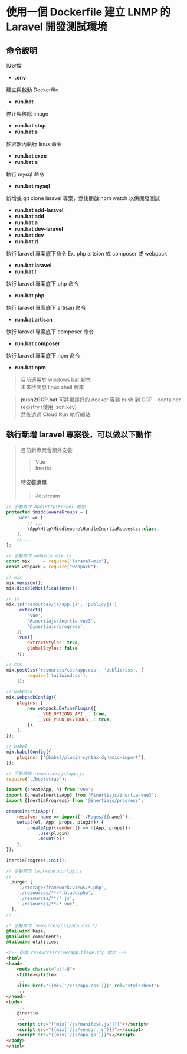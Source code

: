 # 使用一個 Dockerfile 建立 LNMP 的 Laravel 開發測試環境

## 命令說明 ##
設定檔
* **.env**

建立與啟動 Dockerfile
* **run.bat**

停止與移除 image
* **run.bat stop**  
* **run.bat s**

於容器內執行 linux 命令
* **run.bat exec**  
* **run.bat e**

執行 mysql 命令
* **run.bat mysql**

新增或 git clone laravel 專案，然後開啟 npm watch 以供開發測試
* **run.bat add-laravel**  
* **run.bat add**  
* **run.bat a**  
* **run.bat dev-laravel**  
* **run.bat dev**  
* **run.bat d**

執行 laravel 專案底下命令 Ex. php artsion 或 composer 或 webpack
* **run.bat laravel**  
* **run.bat l**

執行 laravel 專案底下 php 命令
* **run.bat php**

執行 laravel 專案底下 artisan 命令
* **run.bat artisan**

執行 laravel 專案底下 composer 命令
* **run.bat composer**

執行 laravel 專案底下 npm 命令
* **run.bat npm**

> 目前適用於 windows bat 腳本  
> 未來待開發 linux shell 腳本

> **push2GCP.bat** 可將編譯好的 docker 容器 push 到 GCP - container registry (使用 json.key)  
> 然後透過 Cloud Run 執行網站

## 執行新增 laravel 專案後，可以做以下動作 ##
> 目前新專案會額外安裝 
>> Vue  
>> Inertia
>
> #### 待安裝清單 ####
>> Jetstream

```php
// 手動修改 App\Http\Kernel 增加
protected $middlewareGroups = [
	'web' => [
	    // ...
	    \App\Http\Middleware\HandleInertiaRequests::class,
	],
	// ...
];
```

```js
// 手動修改 webpack.mix.js
const mix     = require('laravel-mix');
const webpack = require("webpack");

// mix
mix.version();
mix.disableNotifications();

// js
mix.js('resources/js/app.js', 'public/js')
    .extract([
    	'vue',
    	'@inertiajs/inertia-vue3',
		'@inertiajs/progress',
    ])
    .vue({
        extractStyles: true,
        globalStyles: false
    });

// css
mix.postCss('resources/css/app.css', 'public/css', [
        require('tailwindcss'),
    ]);
    
// webpack
mix.webpackConfig({
    plugins: [
        new webpack.DefinePlugin({
            __VUE_OPTIONS_API__: true,
            __VUE_PROD_DEVTOOLS__: true,
        }),
    ],
});

// babel
mix.babelConfig({
    plugins: ['@babel/plugin-syntax-dynamic-import'],
});
```

```js
// 手動修改 resources/js/app.js
require('./bootstrap');

import {createApp, h} from 'vue';
import {createInertiaApp} from '@inertiajs/inertia-vue3';
import {InertiaProgress} from '@inertiajs/progress';

createInertiaApp({
  	resolve: name => import(`./Pages/${name}`),
  	setup({el, App, props, plugin}) {
    	createApp({render:() => h(App, props)})
      		.use(plugin)
      		.mount(el)
  	},
});

InertiaProgress.init();
```

```js
// 手動修改 tailwind.config.js
// ...
  purge: [
    './storage/framework/views/*.php',
    './resources/**/*.blade.php',
    './resources/**/*.js',
    './resources/**/*.vue',
  ],
// ...
```

```css
/* 手動修改 resources/css/app.css */
@tailwind base;
@tailwind components;
@tailwind utilities;
```

```html
<!-- 新增 resources/view/app.blade.php 增加 -->
<html>
<head>
	<meta charset="utf-8">
	<title></title>
	...
	<link href="{{mix('/css/app.css')}}" rel="stylesheet">
	...
</head>
<body>
	...
	@inertia
	...
	<script src="{{mix('/js/manifest.js')}}"></script>
	<script src="{{mix('/js/vendor.js')}}"></script>
	<script src="{{mix('/js/app.js')}}"></script>
</body>
</html>
```
